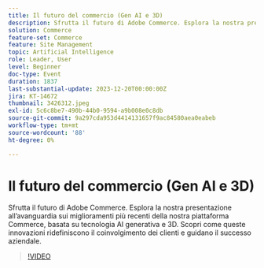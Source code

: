 ```yaml
---
title: Il futuro del commercio (Gen AI e 3D)
description: Sfrutta il futuro di Adobe Commerce. Esplora la nostra presentazione all’avanguardia sui miglioramenti più recenti della nostra piattaforma Commerce, basata su tecnologia AI generativa e 3D. Scopri come queste innovazioni ridefiniscono il coinvolgimento dei clienti e guidano il successo aziendale.
solution: Commerce
feature-set: Commerce
feature: Site Management
topic: Artificial Intelligence
role: Leader, User
level: Beginner
doc-type: Event
duration: 1837
last-substantial-update: 2023-12-20T00:00:00Z
jira: KT-14672
thumbnail: 3426312.jpeg
exl-id: 5c6c8be7-490b-44b0-9594-a9b008e0c8db
source-git-commit: 9a297cda953d4414131657f9ac84580aea0eabeb
workflow-type: tm+mt
source-wordcount: '88'
ht-degree: 0%

---
```


# Il futuro del commercio (Gen AI e 3D)

Sfrutta il futuro di Adobe Commerce. Esplora la nostra presentazione all’avanguardia sui miglioramenti più recenti della nostra piattaforma Commerce, basata su tecnologia AI generativa e 3D. Scopri come queste innovazioni ridefiniscono il coinvolgimento dei clienti e guidano il successo aziendale.

>[!VIDEO](https://video.tv.adobe.com/v/3426312/?learn=on)
